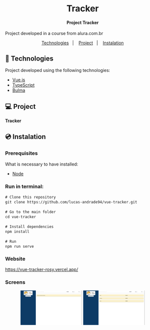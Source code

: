 <h1 align="center">
    Tracker
</h1>

<h4 align="center">
  	Project Tracker
</h4>

<p>Project developed in a course from alura.com.br</p>

<p align="center">
	<a href="#-technologies">Technologies</a>&nbsp;&nbsp;&nbsp;|&nbsp;&nbsp;&nbsp;
	<a href="#-project">Project</a>&nbsp;&nbsp;&nbsp;|&nbsp;&nbsp;&nbsp;
	<a href="#-instalation">Instalation</a>
</p>


## 🤖 Technologies
Project developed using the following technologies:

- [Vue.js](https://vuejs.org/)
- [TypeScript](https://www.typescriptlang.org/)
- [Bulma](https://bulma.io/)


## 💻 Project
**Tracker**


## 💿 Instalation
### Prerequisites
What is necessary to have installed:
- [Node](https://nodejs.org/en/download/)


### Run in terminal:
```
# Clone this repository
git clone https://github.com/lucas-andrade94/vue-tracker.git

# Go to the main folder
cd vue-tracker

# Install dependencies
npm install

# Run
npm run serve
```


### Website
https://vue-tracker-rosy.vercel.app/



### Screens
<div align="center">
    <img alt="Main Page" title="Main Page" src=".github\screen-1.png?raw=true" width="200px" />
    <img alt="Main Page" title="Main Page" src=".github\screen-2.png?raw=true" width="200px" />
</div>